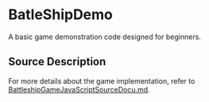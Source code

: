 # BatleShipDemo
A basic game demonstration code designed for beginners.

## Source Description

For more details about the game implementation, refer to [BattleshipGameJavaScriptSourceDocu.md](./BattleshipGameJavaScriptSourceDocu.md).
